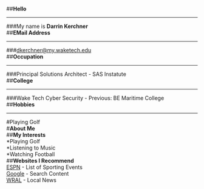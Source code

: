 ##**Hello**  
______________________________________  
###My name is **Darrin Kerchner**  
##**EMail Address**  
______________________________________  
###dkerchner@my.waketech.edu  
##**Occupation**  
______________________________________  
###Principal Solutions Architect - SAS Instatute  
##**College**  
_______________________________________  
###Wake Tech Cyber Security - Previous: BE Maritime College  
##**Hobbies**  
________________________________________  
#Playing Golf  
#**About Me**  
##**My Interests**  
 *Playing Golf  
 *Listening to Music  
 *Watching Football  
##**Websites I Recommend**  
[ESPN](www.espn.com) - List of Sporting Events  
[Google](www.google.com) - Search Content  
[WRAL](www.wral.com) - Local News
